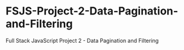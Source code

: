 # FSJS-Project-2-Data-Pagination-and-Filtering
 Full Stack JavaScript Project 2 - Data Pagination and Filtering
